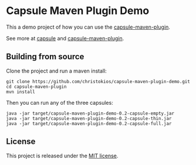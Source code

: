 Capsule Maven Plugin Demo
=========================

This a demo project of how you can use the [capsule-maven-plugin](https://github.com/christokios/capsule-maven-plugin).

See more at [capsule](https://github.com/puniverse/capsule) and [capsule-maven-plugin](https://github.com/christokios/capsule-maven-plugin).

## Building from source
Clone the project and run a maven install:

```
git clone https://github.com/christokios/capsule-maven-plugin-demo.git
cd capsule-maven-plugin
mvn install
```

Then you can run any of the three capsules:

```
java -jar target/capsule-maven-plugin-demo-0.2-capsule-empty.jar
java -jar target/capsule-maven-plugin-demo-0.2-capsule-thin.jar
java -jar target/capsule-maven-plugin-demo-0.2-capsule-full.jar
```

## License

This project is released under the [MIT license](http://opensource.org/licenses/MIT).